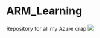 # ARM_Learning
Repository for all my Azure crap
<a href="https://portal.azure.com/#create/Microsoft.Template/uri/https%3A%2F%2Fraw.githubusercontent.com%2Fsamminnes%2FARM_Learning%2F1VM_2NIC_LB.json" target="_blank">
    <img src="http://azuredeploy.net/deploybutton.png"/>
</a>
